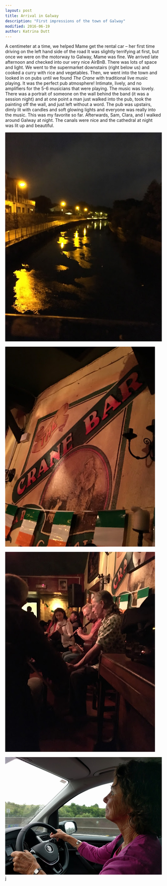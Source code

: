 ```yaml
---
layout: post
title: Arrival in Galway
description: "First impressions of the town of Galway"
modified: 2016-06-19
author: Katrina Dutt
---
```


A centimeter at a time, we helped Mame get the rental car – her first time driving on the left hand side of the road It was slightly terrifying at first, but once we were on the motorway to Galway, Mame was fine. We arrived late afternoon and checked into our very nice AirBnB. There was lots of space and light. We went to the supermarket downstairs (right below us) and cooked a curry with rice and vegetables. Then, we went into the town and looked in on pubs until we found *The Crane* with traditional live music playing. It was the perfect pub atmosphere! Intimate, lively, and no amplifiers for the 5-6 musicians that were playing. The music was lovely. There was a portrait of someone on the wall behind the band (it was a session night) and at one point a man just walked into the pub, took the painting off the wall, and just left without a word. The pub was upstairs, dimly lit with candles and soft glowing lights and everyone was really into the music. This was my favorite so far. Afterwards, Sam, Clara, and I walked around Galway at night. The canals were nice and the cathedral at night was lit up and beautiful.

![image1](images/day5-1.jpg)

![image2](images/day5-2.jpg)

![image3](images/day5-3.jpg)

![image4](images/day5-4.jpg)j
